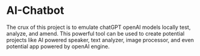 # AI-Chatbot
The crux of this project is to emulate chatGPT openAI models locally test, analyze, and amend. This powerful tool can be used to create potential projects like AI powered speaker, text analyzer, image processor, and even potential app powered by openAI engine. 

